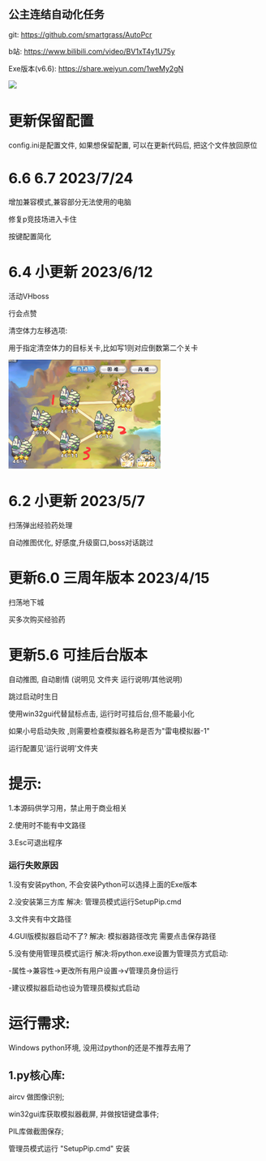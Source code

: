 ## 公主连结自动化任务

git: https://github.com/smartgrass/AutoPcr

b站: https://www.bilibili.com/video/BV1xT4y1U75y

Exe版本(v6.6): https://share.weiyun.com/1weMy2gN

<img src="https://github.com/smartgrass/AutoPcr/blob/main/png/Top.png" width= "500"/>

# 更新保留配置

config.ini是配置文件, 如果想保留配置, 可以在更新代码后, 把这个文件放回原位

# 6.6 6.7  2023/7/24

增加兼容模式,兼容部分无法使用的电脑

修复p竞技场进入卡住

按键配置简化

# 6.4 小更新  2023/6/12
活动VHboss

行会点赞

清空体力左移选项:

用于指定清空体力的目标关卡,比如写1则对应倒数第二个关卡

<img src="https://github.com/smartgrass/AutoPcr/blob/main/png/MoveLeft.png" width= "300"/>

# 6.2 小更新  2023/5/7

扫荡弹出经验药处理

自动推图优化, 好感度,升级窗口,boss对话跳过


# 更新6.0 三周年版本 2023/4/15

扫荡地下城

买多次购买经验药

# 更新5.6 可挂后台版本

自动推图, 自动剧情 (说明见 文件夹 运行说明/其他说明)

跳过启动时生日

使用win32gui代替鼠标点击, 运行时可挂后台,但不能最小化

如果小号启动失败 ,则需要检查模拟器名称是否为"雷电模拟器-1"

运行配置见'运行说明'文件夹


# 提示:

1.本源码供学习用，禁止用于商业相关

2.使用时不能有中文路径

3.Esc可退出程序

### 运行失败原因

1.没有安装python, 不会安装Python可以选择上面的Exe版本

2.没安装第三方库 解决: 管理员模式运行SetupPip.cmd

3.文件夹有中文路径

4.GUI版模拟器启动不了?  解决: 模拟器路径改完 需要点击保存路径

5.没有使用管理员模式运行 解决:将python.exe设置为管理员方式启动:

-属性->兼容性->更改所有用户设置->√管理员身份运行

-建议模拟器启动也设为管理员模拟式启动


# 运行需求:
Windows
python环境, 没用过python的还是不推荐去用了


## 1.py核心库:

 aircv 做图像识别;

 win32gui库获取模拟器截屏, 并做按钮键盘事件;

 PIL库做截图保存;

管理员模式运行 "SetupPip.cmd" 安装

